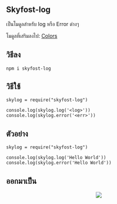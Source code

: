## Skyfost-log

เป็นโมดูลสำหรับ log หรือ Error ต่างๆ

โมดูลที่เสริมลงไป:
[Colors](https://www.npmjs.com/package/colors)

## วิธีลง

`npm i skyfost-log`

## วิธีใช้
```
skylog = require("skyfost-log")

console.log(skylog.log('<log>'))
console.log(skylog.error('<err>'))
```
## ตัวอย่าง
```
skylog = require("skyfost-log")

console.log(skylog.log('Hello World'))
console.log(skylog.error('Hello World'))
```
## ออกมาเป็น
<p align="center">
   <img src="https://media.discordapp.net/attachments/832808253381017610/868789765351292948/unknown.png?width=352&height=56" />
</p>
